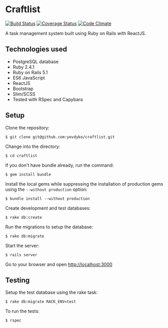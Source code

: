 # Craftlist

[![Build Status](https://travis-ci.org/yevdyko/craftlist.svg?branch=master)](https://travis-ci.org/yevdyko/craftlist)  [![Coverage Status](https://coveralls.io/repos/github/yevdyko/craftlist/badge.svg?branch=master)](https://coveralls.io/github/yevdyko/craftlist?branch=master)  [![Code Climate](https://codeclimate.com/github/yevdyko/craftlist/badges/gpa.svg)](https://codeclimate.com/github/yevdyko/craftlist)

A task management system built using Ruby on Rails with ReactJS.

## Technologies used

- PostgreSQL database
- Ruby 2.4.1
- Ruby on Rails 5.1
- ES6 JavaScript
- ReactJS
- Bootstrap
- Slim/SCSS
- Tested with RSpec and Capybara

## Setup

Clone the repository:

    $ git clone git@github.com:yevdyko/craftlist.git

Change into the directory:

    $ cd craftlist

If you don't have bundle already, run the command:

    $ gem install bundle

Install the local gems while suppressing the installation of production gems using the `--without production` option:

    $ bundle install --without production

Create development and test databases:

    $ rake db:create

Run the migrations to setup the database:

    $ rake db:migrate

Start the server:

    $ rails server

Go to your browser and open [http://localhost:3000](http://localhost:3000)

## Testing

Setup the test database using the rake task:

    $ rake db:migrate RACK_ENV=test

To run the tests:

    $ rspec
